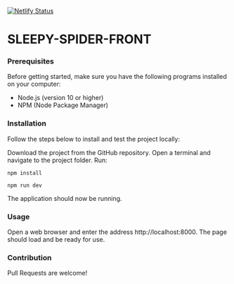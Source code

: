 [![Netlify Status](https://api.netlify.com/api/v1/badges/bb333221-55ae-4260-bbe8-5ae3b1980d7a/deploy-status)](https://app.netlify.com/sites/sleepy-spider/deploys)

# SLEEPY-SPIDER-FRONT

### Prerequisites
Before getting started, make sure you have the following programs installed on your computer:

- Node.js (version 10 or higher)
- NPM (Node Package Manager)

### Installation
Follow the steps below to install and test the project locally:

Download the project from the GitHub repository.
Open a terminal and navigate to the project folder.
Run:

```npm install```

```npm run dev```

The application should now be running.

### Usage
Open a web browser and enter the address http://localhost:8000.
The page should load and be ready for use.

### Contribution
Pull Requests are welcome!
